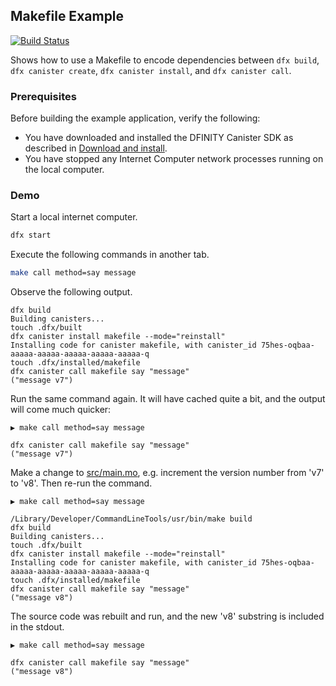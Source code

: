 ## Makefile Example

[![Build Status](https://travis-ci.org/dfinity-lab/examples.svg?branch=master)](https://travis-ci.org/dfinity-lab/examples?branch=master)

Shows how to use a Makefile to encode dependencies between `dfx build`, `dfx canister create`, `dfx canister install`, and `dfx canister call`.

### Prerequisites

Before building the example application, verify the following:

* You have downloaded and installed the DFINITY Canister SDK as described in [Download and install](https://sdk.dfinity.org/docs/quickstart/quickstart.html#download-and-install).
* You have stopped any Internet Computer network processes running on the local computer.

### Demo

Start a local internet computer.

```bash
dfx start
```

Execute the following commands in another tab.

```bash
make call method=say message
```

Observe the following output.

```
dfx build
Building canisters...
touch .dfx/built
dfx canister install makefile --mode="reinstall"
Installing code for canister makefile, with canister_id 75hes-oqbaa-aaaaa-aaaaa-aaaaa-aaaaa-aaaaa-q
touch .dfx/installed/makefile
dfx canister call makefile say "message"
("message v7")
```

Run the same command again. It will have cached quite a bit, and the output will come much quicker:

```
▶ make call method=say message

dfx canister call makefile say "message"
("message v7")
```

Make a change to [src/main.mo](src/main.mo), e.g. increment the version number from 'v7' to 'v8'. Then re-run the command.

```
▶ make call method=say message

/Library/Developer/CommandLineTools/usr/bin/make build
dfx build
Building canisters...
touch .dfx/built
dfx canister install makefile --mode="reinstall"
Installing code for canister makefile, with canister_id 75hes-oqbaa-aaaaa-aaaaa-aaaaa-aaaaa-aaaaa-q
touch .dfx/installed/makefile
dfx canister call makefile say "message"
("message v8")
```

The source code was rebuilt and run, and the new 'v8' substring is included in the stdout.

```
▶ make call method=say message

dfx canister call makefile say "message"
("message v8")
```
